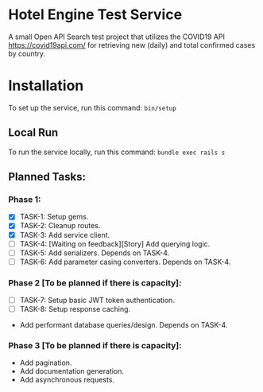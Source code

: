 # Hotel Engine Test Service

A small Open API Search test project that utilizes the COVID19 API https://covid19api.com/ for retrieving new (daily) and total confirmed cases by country.

# Installation
To set up the service, run this command: `bin/setup`
## Local Run
To run the service locally, run this command: `bundle exec rails s`

## Planned Tasks:
### Phase 1:
- [x] TASK-1: Setup gems.
- [x] TASK-2: Cleanup routes.
- [x] TASK-3: Add service client.
- [ ] TASK-4: [Waiting on feedback][Story] Add querying logic.
- [ ] TASK-5: Add serializers. Depends on TASK-4.
- [ ] TASK-6: Add parameter casing converters. Depends on TASK-4.

### Phase 2 [To be planned if there is capacity]:
- [ ] TASK-7: Setup basic JWT token authentication.
- [ ] TASK-8: Setup response caching.
- Add performant database queries/design. Depends on TASK-4.

### Phase 3 [To be planned if there is capacity]:
- Add pagination.
- Add documentation generation.
- Add asynchronous requests.
